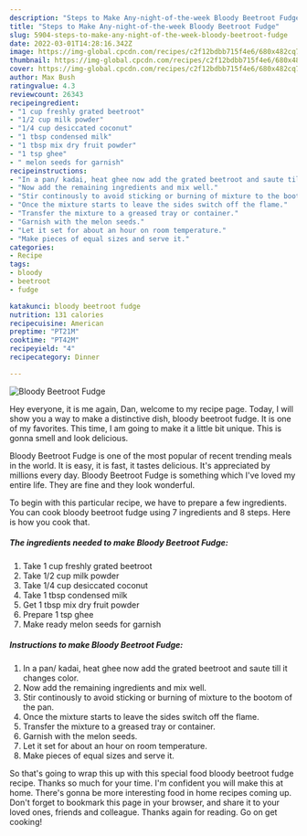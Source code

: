 ```yaml
---
description: "Steps to Make Any-night-of-the-week Bloody Beetroot Fudge"
title: "Steps to Make Any-night-of-the-week Bloody Beetroot Fudge"
slug: 5904-steps-to-make-any-night-of-the-week-bloody-beetroot-fudge
date: 2022-03-01T14:28:16.342Z
image: https://img-global.cpcdn.com/recipes/c2f12bdbb715f4e6/680x482cq70/bloody-beetroot-fudge-recipe-main-photo.jpg
thumbnail: https://img-global.cpcdn.com/recipes/c2f12bdbb715f4e6/680x482cq70/bloody-beetroot-fudge-recipe-main-photo.jpg
cover: https://img-global.cpcdn.com/recipes/c2f12bdbb715f4e6/680x482cq70/bloody-beetroot-fudge-recipe-main-photo.jpg
author: Max Bush
ratingvalue: 4.3
reviewcount: 26343
recipeingredient:
- "1 cup freshly grated beetroot"
- "1/2 cup milk powder"
- "1/4 cup desiccated coconut"
- "1 tbsp condensed milk"
- "1 tbsp mix dry fruit powder"
- "1 tsp ghee"
- " melon seeds for garnish"
recipeinstructions:
- "In a pan/ kadai, heat ghee now add the grated beetroot and saute till it changes color."
- "Now add the remaining ingredients and mix well."
- "Stir continously to avoid sticking or burning of mixture to the bootom of the pan."
- "Once the mixture starts to leave the sides switch off the flame."
- "Transfer the mixture to a greased tray or container."
- "Garnish with the melon seeds."
- "Let it set for about an hour on room temperature."
- "Make pieces of equal sizes and serve it."
categories:
- Recipe
tags:
- bloody
- beetroot
- fudge

katakunci: bloody beetroot fudge 
nutrition: 131 calories
recipecuisine: American
preptime: "PT21M"
cooktime: "PT42M"
recipeyield: "4"
recipecategory: Dinner

---
```



![Bloody Beetroot Fudge](https://img-global.cpcdn.com/recipes/c2f12bdbb715f4e6/680x482cq70/bloody-beetroot-fudge-recipe-main-photo.jpg)

Hey everyone, it is me again, Dan, welcome to my recipe page. Today, I will show you a way to make a distinctive dish, bloody beetroot fudge. It is one of my favorites. This time, I am going to make it a little bit unique. This is gonna smell and look delicious.

Bloody Beetroot Fudge is one of the most popular of recent trending meals in the world. It is easy, it is fast, it tastes delicious. It's appreciated by millions every day. Bloody Beetroot Fudge is something which I've loved my entire life. They are fine and they look wonderful.




To begin with this particular recipe, we have to prepare a few ingredients. You can cook bloody beetroot fudge using 7 ingredients and 8 steps. Here is how you cook that.

<!--inarticleads1-->

##### The ingredients needed to make Bloody Beetroot Fudge:

1. Take 1 cup freshly grated beetroot
1. Take 1/2 cup milk powder
1. Take 1/4 cup desiccated coconut
1. Take 1 tbsp condensed milk
1. Get 1 tbsp mix dry fruit powder
1. Prepare 1 tsp ghee
1. Make ready  melon seeds for garnish




<!--inarticleads2-->

##### Instructions to make Bloody Beetroot Fudge:

1. In a pan/ kadai, heat ghee now add the grated beetroot and saute till it changes color.
1. Now add the remaining ingredients and mix well.
1. Stir continously to avoid sticking or burning of mixture to the bootom of the pan.
1. Once the mixture starts to leave the sides switch off the flame.
1. Transfer the mixture to a greased tray or container.
1. Garnish with the melon seeds.
1. Let it set for about an hour on room temperature.
1. Make pieces of equal sizes and serve it.




So that's going to wrap this up with this special food bloody beetroot fudge recipe. Thanks so much for your time. I'm confident you will make this at home. There's gonna be more interesting food in home recipes coming up. Don't forget to bookmark this page in your browser, and share it to your loved ones, friends and colleague. Thanks again for reading. Go on get cooking!
